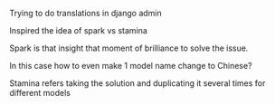 Trying to do translations in django admin

Inspired the idea of spark vs stamina


Spark is that insight that moment of brilliance to solve the issue.

In this case how to even make 1 model name change to Chinese?

Stamina refers taking the solution and duplicating it several times for different models